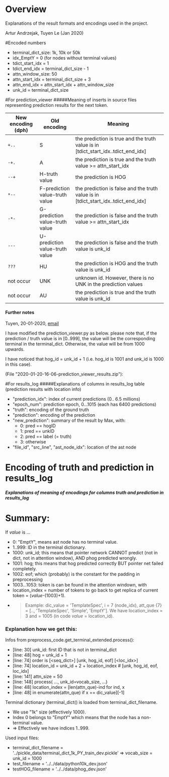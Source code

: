 # Overview
Explanations of the result formats and encodings used in the project.

Artur Andrzejak, Tuyen Le (Jan 2020)

#Encoded numbers
+ terminal_dict_size: 1k, 10k or 50k
+ idx_EmptY = 0 (for nodes without terminal values)
+ tdict_start_idx = 1
+ tdict_end_idx = terminal_dict_size - 1
+ attn_window_size: 50
+ attn_start_idx = terminal_dict_size + 3
+ attn_end_idx = attn_start_idx + attn_window_size
+ unk_id = terminal_dict_size


#For prediction_viewer
#####Meaning of inserts in source files representing prediction results for the next token.

New encoding (**dph**) | Old encoding | Meaning
---| --- | ---
`+..` | S | the prediction is true and the truth value is in [tdict_start_idx..tdict_end_idx]
`-+.` | A | the prediction is true and the truth value >= attn_start_idx
`--+` | H-truth value | the prediction is HOG
`*--` | F-prediction value-truth value | the prediction is false and the truth value is in [tdict_start_idx..tdict_end_idx]
`-*-` | G-prediction value-truth value | the prediction is false and the truth value >= attn_start_idx
`---` | U-prediction value-truth value | the prediction is false and the truth value is unk_id
`???` | HU | the prediction is HOG and the truth value is unk_id
not occur | UNK | unknown id. However, there is no UNK in the prediction values
not occur | AU | the prediction is true and the truth value is unk_id


#### Further notes
Tuyen, 20-01-2020, [email](https://mail.google.com/mail/u/0/?tab=wm#inbox/KtbxLvHcLqJnHqznMZSDHsTVrxWsqtbQBB)

I have modified the prediction_viewer.py as below. please note that,
if the prediction / truth value is in [0..999], the value will be the
corresponding terminal in the terminal_dict. Otherwise, the value will be
from 1000 upwards.

I have noticed that hog_id = unk_id + 1 (i.e. hog_id is 1001 and unk_id is 1000 in this case).

 (File "2020-01-20-16-06-prediction_viewer_results.zip"):


#For results_log
#####Explanations of columns in results_log table (prediction results with location info)

* "prediction_idx": index of current predictions (0.. 6.5 millions)
* "epoch_num": prediction epoch, 0...1015 (each has 6400 predictions)
* "truth": encoding of the ground truth 
* "prediction": encoding of the prediction 
* "new_prediction": summary of the result by Max, with:
    * 0: pred == hogID
    * 1: pred == unkID
    * 2: pred == label (= truth)
    * 3: otherwise
* "file_id", "src_line", "ast_node_idx": location of the ast node


# Encoding of truth and prediction in results_log
##### Explanations of meaning of encodings for columns truth and prediction in results_log 

# Summary:
If *value* is ...

* 0: "EmptY", means ast node has no terminal value.
* 1..999: ID in the terminal dictionary.
* 1000: unk_id; this means that pointer network CANNOT predict (not in dict, 
		not in attention window), AND phog predicted wrongly.
* 1001: hog; this means that hog predicted correctly BUT pointer net failed completely.
* 1002: eof; which (probably) is the constant for the padding in preprocessing
* 1003...1053: token is can be found in the attention windown, with
 *  location_index = number of tokens to go back to get replica of current token = (*value*-(1003)+1). 
 * > Example: dic_value = 'TemplateSpec', i = 7 (node_idx), att_que {7} = [.., 'TemplateSpec', 'Simple', 'EmptY']. 
   > We have location_index = 3 and <value> = 1005 (in code *value* = location_id).  

### Explanation how we get this:

Infos from preprocess_code.get_terminal_extended.process():
* [line: 30]  unk_id: first ID that is not in terminal_dict
* [line: 48]  hog = unk_id + 1
* [line: 74]  order is [<seq_dict>] [unk, hog_id, eof] [<loc_idx>]
* [line: 74]  location_id = unk_id + 2 + location_index  # [unk, hog_id, eof, loc_idx]
* [line: 141] attn_size = 50
* [line: 148] process( ..., unk_id=vocab_size, ...)
* [line: 48]  location_index = [len(attn_que)-ind for ind, x
* [line: 48]      in enumerate(attn_que) if x == dic_value][-1]


Terminal dictionary (terminal_dict() is loaded from terminal_dict_filename.
*    We use "1k" size (effectively 1000).
*    Index 0 belongs to "EmptY" which means that the node has a non-terminal value.
*    => Effectively we have indices 1..999.

Used input files:
*    terminal_dict_filename = '../pickle_data/terminal_dict_1k_PY_train_dev.pickle'
    =>     vocab_size = unk_id = 1000
*    test_filename = '../../data/python10k_dev.json'
*    testHOG_filename = '../../data/phog_dev.json'

